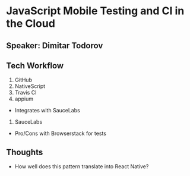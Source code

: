 # JavaScript Mobile Testing and CI in the Cloud

## Speaker: Dimitar Todorov

## Tech Workflow

1. GitHub
1. NativeScript 
1. Travis CI
1. appium
  - Integrates with SauceLabs
1. SauceLabs
  - Pro/Cons with Browserstack for tests

## Thoughts

- How well does this pattern translate into React Native?

